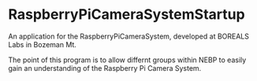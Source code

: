 # RaspberryPiCameraSystemStartup
An application for the RaspberryPiCameraSystem, developed at BOREALS Labs in Bozeman Mt.

The point of this program is to allow differnt groups within NEBP to easily gain an understanding of the Raspberry Pi Camera System.

